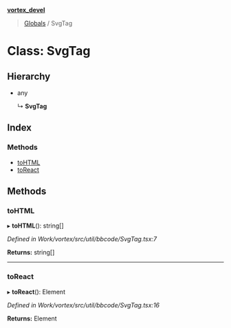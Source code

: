 **[vortex_devel](../README.md)**

> [Globals](../globals.md) / SvgTag

# Class: SvgTag

## Hierarchy

* any

  ↳ **SvgTag**

## Index

### Methods

* [toHTML](svgtag.md#tohtml)
* [toReact](svgtag.md#toreact)

## Methods

### toHTML

▸ **toHTML**(): string[]

*Defined in Work/vortex/src/util/bbcode/SvgTag.tsx:7*

**Returns:** string[]

___

### toReact

▸ **toReact**(): Element

*Defined in Work/vortex/src/util/bbcode/SvgTag.tsx:16*

**Returns:** Element
